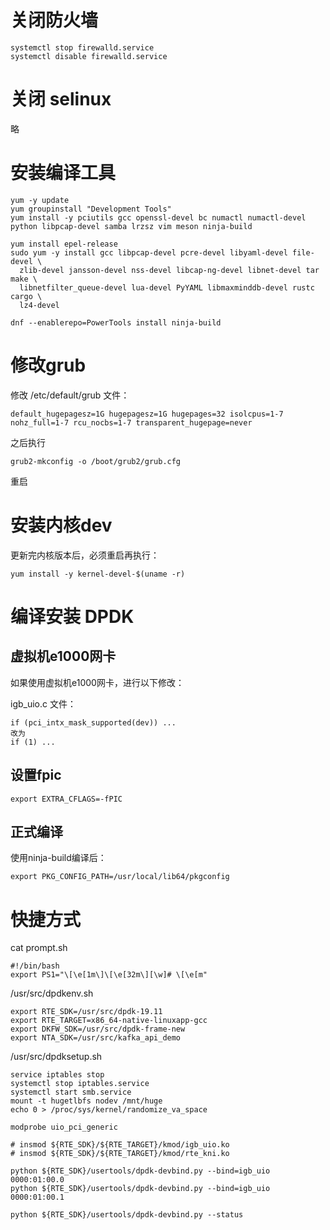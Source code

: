 # 关闭防火墙
```shell
systemctl stop firewalld.service
systemctl disable firewalld.service
```
# 关闭 selinux
略

# 安装编译工具
```shell
yum -y update
yum groupinstall "Development Tools"
yum install -y pciutils gcc openssl-devel bc numactl numactl-devel python libpcap-devel samba lrzsz vim meson ninja-build

yum install epel-release
sudo yum -y install gcc libpcap-devel pcre-devel libyaml-devel file-devel \
  zlib-devel jansson-devel nss-devel libcap-ng-devel libnet-devel tar make \
  libnetfilter_queue-devel lua-devel PyYAML libmaxminddb-devel rustc cargo \
  lz4-devel

dnf --enablerepo=PowerTools install ninja-build
```

# 修改grub
修改 /etc/default/grub 文件：
```shell
default_hugepagesz=1G hugepagesz=1G hugepages=32 isolcpus=1-7 nohz_full=1-7 rcu_nocbs=1-7 transparent_hugepage=never
```
之后执行
```shell
grub2-mkconfig -o /boot/grub2/grub.cfg
```
重启

# 安装内核dev
更新完内核版本后，必须重启再执行：
```shell
yum install -y kernel-devel-$(uname -r)
```
# 编译安装 DPDK
## 虚拟机e1000网卡
如果使用虚拟机e1000网卡，进行以下修改：

igb_uio.c 文件：
```shell
if (pci_intx_mask_supported(dev)) ...
改为
if (1) ...
```
## 设置fpic
```shell
export EXTRA_CFLAGS=-fPIC
```
## 正式编译

使用ninja-build编译后：
```shell
export PKG_CONFIG_PATH=/usr/local/lib64/pkgconfig
```
# 快捷方式
cat prompt.sh
```shell
#!/bin/bash
export PS1="\[\e[1m\]\[\e[32m\][\w]# \[\e[m"
```
/usr/src/dpdkenv.sh
```shell
export RTE_SDK=/usr/src/dpdk-19.11
export RTE_TARGET=x86_64-native-linuxapp-gcc
export DKFW_SDK=/usr/src/dpdk-frame-new
export NTA_SDK=/usr/src/kafka_api_demo
```

/usr/src/dpdksetup.sh
```shell
service iptables stop
systemctl stop iptables.service
systemctl start smb.service
mount -t hugetlbfs nodev /mnt/huge
echo 0 > /proc/sys/kernel/randomize_va_space

modprobe uio_pci_generic

# insmod ${RTE_SDK}/${RTE_TARGET}/kmod/igb_uio.ko
# insmod ${RTE_SDK}/${RTE_TARGET}/kmod/rte_kni.ko

python ${RTE_SDK}/usertools/dpdk-devbind.py --bind=igb_uio 0000:01:00.0
python ${RTE_SDK}/usertools/dpdk-devbind.py --bind=igb_uio 0000:01:00.1

python ${RTE_SDK}/usertools/dpdk-devbind.py --status
```
